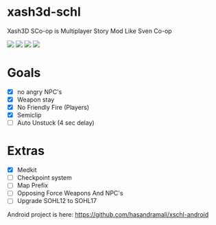 # xash3d-schl
Xash3D SCo-op is Multiplayer Story Mod Like Sven Co-op

![](https://img.shields.io/github/issues/hasandramali/xash3d-schl) ![](https://img.shields.io/github/forks/hasandramali/xash3d-schl) ![](https://img.shields.io/github/stars/hasandramali/xash3d-schl) ![](https://img.shields.io/github/license/hasandramali/xash3d-schl)

# Goals
- [x] no angry NPC's
- [x] Weapon stay
- [x] No Friendly Fire (Players)
- [x] Semiclip
- [ ] Auto Unstuck (4 sec delay)

# Extras
- [x] Medkit
- [ ] Checkpoint system
- [ ] Map Prefix
- [ ] Opposing Force Weapons And NPC's
- [ ] Upgrade SOHL12 to SOHL17

Android project is here:
https://github.com/hasandramali/xschl-android
